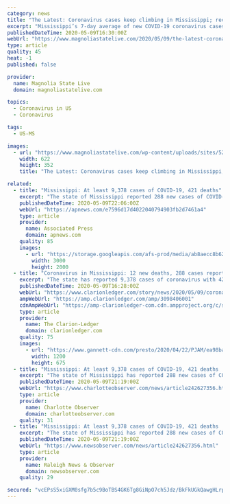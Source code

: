 ```yaml
---
category: news
title: "The Latest: Coronavirus cases keep climbing in Mississippi; record new 7-day daily average"
excerpt: "Mississippi’s 7-day average of new COVID-19 coronavirus cases continued to climb higher Saturday based on data released from the Mississippi State Department of Health. The 7-day average of new cases rose to 276 Saturday after the state reported 288 new cases from the day prior and an additional 12 deaths."
publishedDateTime: 2020-05-09T16:30:00Z
webUrl: "https://www.magnoliastatelive.com/2020/05/09/the-latest-coronavirus-cases-keep-climbing-in-mississippi-record-new-7-day-daily-average/"
type: article
quality: 45
heat: -1
published: false

provider:
  name: Magnolia State Live
  domain: magnoliastatelive.com

topics:
  - Coronavirus in US
  - Coronavirus

tags:
  - US-MS

images:
  - url: "https://www.magnoliastatelive.com/wp-content/uploads/sites/52/2020/05/Mississippi-coronavirus050920.jpeg"
    width: 622
    height: 352
    title: "The Latest: Coronavirus cases keep climbing in Mississippi; record new 7-day daily average"

related:
  - title: "Mississippi: At least 9,378 cases of COVID-19, 421 deaths"
    excerpt: "The state of Mississippi reported 288 new cases of COVID-19 on Saturday, bringing the total to at least 9,378. The state’s death toll from the virus rose to 421,"
    publishedDateTime: 2020-05-09T22:06:00Z
    webUrl: "https://apnews.com/e7596d17d4022040794903fb2d7461a4"
    type: article
    provider:
      name: Associated Press
      domain: apnews.com
    quality: 85
    images:
      - url: "https://storage.googleapis.com/afs-prod/media/ab8aecc8b6224d7eaa71153da080b954/3000.jpeg"
        width: 3000
        height: 2000
  - title: "Coronavirus in Mississippi: 12 new deaths, 288 cases reported Saturday"
    excerpt: "The state has reported 9,378 cases of coronavirus with 421 deaths since its first case was confirmed on March 11."
    publishedDateTime: 2020-05-09T16:28:00Z
    webUrl: "https://www.clarionledger.com/story/news/2020/05/09/coronavirus-mississippi-12-new-deaths-288-cases-reported-may-9/3098406001/"
    ampWebUrl: "https://amp.clarionledger.com/amp/3098406001"
    cdnAmpWebUrl: "https://amp-clarionledger-com.cdn.ampproject.org/c/s/amp.clarionledger.com/amp/3098406001"
    type: article
    provider:
      name: The Clarion-Ledger
      domain: clarionledger.com
    quality: 75
    images:
      - url: "https://www.gannett-cdn.com/presto/2020/04/22/PJAM/ea98ba42-32a1-4985-a107-219a075b69a0-COVID-19_Parham_and_Navalkele_20200421_04.jpg?auto=webp&crop=2999,1687,x0,y152&format=pjpg&width=1200"
        width: 1200
        height: 675
  - title: "Mississippi: At least 9,378 cases of COVID-19, 421 deaths | Charlotte Observer"
    excerpt: "The state of Mississippi has reported 288 new cases of COVID-19, bringing the total to at least 9,378 as of Saturday."
    publishedDateTime: 2020-05-09T21:19:00Z
    webUrl: "https://www.charlotteobserver.com/news/article242627356.html"
    type: article
    provider:
      name: Charlotte Observer
      domain: charlotteobserver.com
    quality: 31
  - title: "Mississippi: At least 9,378 cases of COVID-19, 421 deaths | Raleigh News & Observer"
    excerpt: "The state of Mississippi has reported 288 new cases of COVID-19, bringing the total to at least 9,378 as of Saturday."
    publishedDateTime: 2020-05-09T21:19:00Z
    webUrl: "https://www.newsobserver.com/news/article242627356.html"
    type: article
    provider:
      name: Raleigh News & Observer
      domain: newsobserver.com
    quality: 29

secured: "vcEPsS5xiGXM0sfg7b5c9BoTBS4GK6Tg8GiNpO7ch5Jdz/BkFkUGkQawgHLrpOp8tiBLR4fg8HTspNsyfzPmL3xApULCtKuH42Bxd4bKMJGQ5rFZamNTFV14MsxcMMGgB1NbbkFqaK9FDi7zgewdjcqN8cEAn7xu5EI69LtU5nkpO3u4Ip7MJqwnMRwx8ZhHsVR8QpK0ZpKqBziyvog7Z43PsCE/yq6lTGchyZG0NZ6LXCRAsIk9S0kp49gwX5OS+Yf9gyM6hGbPTc4ykkaOgjPVEF6Ufg0U69j9e5zo2QS+irUpgKBxMWKvoM5zeAGcCOsZAmrg/VxlQ6Z7DNURqHDXrS8fctC6VAL8IPo6pAuOlCEcFSXdu52bhL2QLcqHUgwyubFl0tU0gCs7EBASwxgXGid6F+NEIZ/hvbfc10vj+ReVrEU3GfReJBXTSqgamhDRqan7mJ+I5f/OFL1kbz89KiMyyQaDyLSRfoJpANA=;9O01ksCJq7BE3PrdE16ZMw=="
---
```


